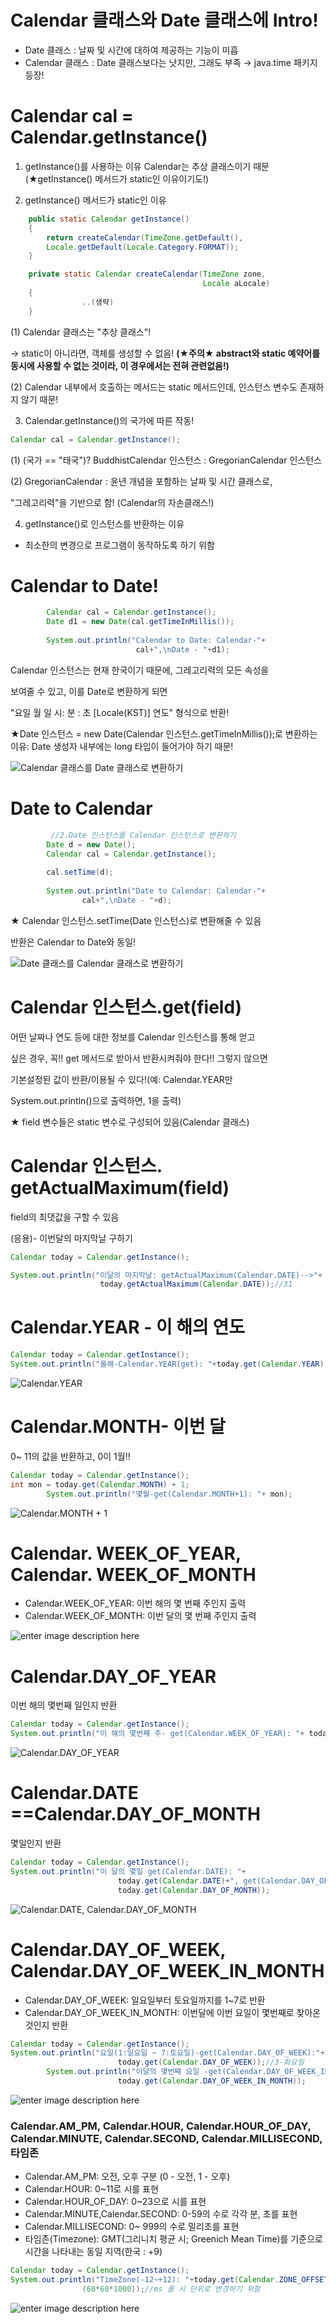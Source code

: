 ﻿# Calendar 클래스와 Date 클래스에 Intro!

 - Date 클래스 : 날짜 및 시간에 대하여 제공하는 기능이 미흡 
 - Calendar 클래스 : Date 클래스보다는 낫지만,
   그래도 부족 → java.time  패키지 등장!

# Calendar cal = Calendar.getInstance()

1. getInstance()를 사용하는 이유
   Calendar는 추상 클래스이기 때문(★getInstance() 메서드가 static인
   이유이기도!)

2. getInstance() 메서드가 static인 이유
~~~java
	public static Calendar getInstance()
    {
        return createCalendar(TimeZone.getDefault(),
        Locale.getDefault(Locale.Category.FORMAT));
    }

    private static Calendar createCalendar(TimeZone zone,
                                           Locale aLocale)
    {
		        ..(생략)
    }
~~~
(1) Calendar 클래스는 "추상 클래스"! 

→ static이 아니라면, 객체를 생성할 수 없음!
**(★주의★ abstract와 static 예약어를 동시에 사용할 수 없는 것이라,
이 경우에서는 전혀 관련없음!)**

(2) Calendar 내부에서 호출하는 메서드는 static 메서드인데, 인스턴스 변수도 존재하지 않기 때문!

3. Calendar.getInstance()의 국가에 따른 작동!
~~~java
Calendar cal = Calendar.getInstance();
~~~
(1) (국가 == "태국")? 
BuddhistCalendar 인스턴스 : GregorianCalendar 인스턴스

(2) GregorianCalendar : 윤년 개념을 포함하는 날짜 및 시간 클래스로,

"그레고리력"을 기반으로 함! (Calendar의 자손클래스!)

4. getInstance()로 인스턴스를 반환하는 이유 

- 최소한의 변경으로 프로그램이 동작하도록 하기 위함

# Calendar to Date!

~~~java
		Calendar cal = Calendar.getInstance();
		Date d1 = new Date(cal.getTimeInMillis());
		
		System.out.println("Calendar to Date: Calendar-"+
							cal+",\nDate - "+d1);
~~~

Calendar 인스턴스는 현재 한국이기 때문에, 그레고리력의 모든 속성을 

보여줄 수 있고, 이를 Date로 변환하게 되면

"요일 월 일 시: 분 : 초 [Locale(KST)] 연도" 형식으로 반환!

★Date 인스턴스 = new Date(Calendar 인스턴스.getTimeInMillis());로 변환하는 이유: Date 생성자 내부에는 long 타입이 들어가야 하기 때문!

![Calendar 클래스를 Date 클래스로 변환하기](https://github.com/hy6219/TIL-Today-I-Learned-/blob/main/JAVA/Calendar_Date/CalendarToDate.PNG?raw=true)

# Date to Calendar

~~~java
		 //2.Date 인스턴스를 Calendar 인스턴스로 변환하기
		Date d = new Date();
		Calendar cal = Calendar.getInstance();
		
		cal.setTime(d);
		
		System.out.println("Date to Calendar: Calendar-"+
				cal+",\nDate - "+d);
~~~

★ Calendar 인스턴스.setTime(Date 인스턴스)로 변환해줄 수 있음

반환은 Calendar to Date와 동일!

![Date 클래스를 Calendar 클래스로 변환하기](https://github.com/hy6219/TIL-Today-I-Learned-/blob/main/JAVA/Calendar_Date/DateToCalendar.PNG?raw=true)

# Calendar 인스턴스.get(field)

어떤 날짜나 연도 등에 대한 정보를 Calendar 인스턴스를 통해 얻고 

싶은 경우, 꼭!! get 메서드로 받아서 반환시켜줘야 한다!! 그렇지 않으면

기본설정된 값이 반환/이용될 수 있다!(예: Calendar.YEAR만 

System.out.println()으로 출력하면, 1을 출력)


★ field 변수들은 static 변수로 구성되어 있음(Calendar 클래스)

# Calendar 인스턴스. getActualMaximum(field)

field의 최댓값을 구할 수 있음

(응용)- 이번달의 마지막날 구하기
~~~java
Calendar today = Calendar.getInstance();

System.out.println("이달의 마지막날: getActualMaximum(Calendar.DATE)-->"+
					today.getActualMaximum(Calendar.DATE));//31
~~~

# Calendar.YEAR - 이 해의 연도 

~~~java
Calendar today = Calendar.getInstance();
System.out.println("올해-Calendar.YEAR(get): "+today.get(Calendar.YEAR));

~~~
![Calendar.YEAR](https://github.com/hy6219/TIL-Today-I-Learned-/blob/main/JAVA/Calendar_Date/Calendar.YEAR.PNG?raw=true)

# Calendar.MONTH- 이번 달

0~ 11의 값을 반환하고, 0이 1월!!
~~~java
Calendar today = Calendar.getInstance();
int mon = today.get(Calendar.MONTH) + 1;
		System.out.println("몇월-get(Calendar.MONTH+1): "+ mon);
~~~
![Calendar.MONTH + 1](https://github.com/hy6219/TIL-Today-I-Learned-/blob/main/JAVA/Calendar_Date/Calendar.MONTH.PNG?raw=true)

# Calendar.	WEEK_OF_YEAR, Calendar. WEEK_OF_MONTH

 - Calendar.WEEK_OF_YEAR: 이번 해의 몇 번째 주인지 출력 
 - Calendar.WEEK_OF_MONTH: 이번 달의 몇 번째 주인지 출력

![enter image description here](https://github.com/hy6219/TIL-Today-I-Learned-/blob/main/JAVA/Calendar_Date/Calendar.WEEK_OF_YEAR%28MONTH%29.PNG?raw=true)

# Calendar.DAY_OF_YEAR
이번 해의 몇번째 일인지 반환
~~~java
Calendar today = Calendar.getInstance();
System.out.println("이 해의 몇번째 주- get(Calendar.WEEK_OF_YEAR): "+ today.get(Calendar.WEEK_OF_YEAR));
~~~
![Calendar.DAY_OF_YEAR](https://github.com/hy6219/TIL-Today-I-Learned-/blob/main/JAVA/Calendar_Date/Calendar.DATE,Calendar.DAY_OF_YEAR%28MONTH%29.PNG?raw=true)


# Calendar.DATE ==Calendar.DAY_OF_MONTH

몇일인지 반환

~~~java
Calendar today = Calendar.getInstance();
System.out.println("이 달의 몇일 get(Calendar.DATE): "+
						today.get(Calendar.DATE)+", get(Calendar.DAY_OF_MONTH): "+
						today.get(Calendar.DAY_OF_MONTH));
~~~


![Calendar.DATE, Calendar.DAY_OF_MONTH](https://github.com/hy6219/TIL-Today-I-Learned-/blob/main/JAVA/Calendar_Date/Calendar.DATE,Calendar.DAY_OF_YEAR%28MONTH%29.PNG?raw=true)

# Calendar.DAY_OF_WEEK, Calendar.DAY_OF_WEEK_IN_MONTH

 - Calendar.DAY_OF_WEEK: 일요일부터 토요일까지를 1~7로 반환 
 - Calendar.DAY_OF_WEEK_IN_MONTH: 이번달에 이번 요일이 몇번째로 찾아온 것인지 반환
~~~java
Calendar today = Calendar.getInstance();
System.out.println("요일(1:일요일 ~ 7:토요일)-get(Calendar.DAY_OF_WEEK):"+
						today.get(Calendar.DAY_OF_WEEK));//3-화요일
		System.out.println("이달의 몇번째 요일 -get(Calendar.DAY_OF_WEEK_IN_MONTH): "+
						today.get(Calendar.DAY_OF_WEEK_IN_MONTH));
~~~
![enter image description here](https://github.com/hy6219/TIL-Today-I-Learned-/blob/main/JAVA/Calendar_Date/Calendar.DAY_OF_WEEK%28IN_MONTH%29.PNG?raw=true)


### Calendar.AM_PM, Calendar.HOUR, Calendar.HOUR_OF_DAY, Calendar.MINUTE, Calendar.SECOND, Calendar.MILLISECOND, 타임존

 - Calendar.AM_PM: 오전, 오후 구분 (0 - 오전, 1 - 오후) 
 - Calendar.HOUR: 0~11로 시를 표현
 - Calendar.HOUR_OF_DAY: 0~23으로 시를 표현 
 - Calendar.MINUTE,Calendar.SECOND: 0-59의 수로 각각 분, 초를 표현
 - Calendar.MILLISECOND: 0~ 999의 수로 밀리초를 표현
 - 타임존(Timezone): GMT(그리니치 평균 시; Greenich Mean Time)를 기준으로 시간을 나타내는 동일 지역(한국 : +9)

~~~java
Calendar today = Calendar.getInstance();
System.out.println("TimeZone(-12~+12): "+today.get(Calendar.ZONE_OFFSET)/
				(60*60*1000));//ms 를 시 단위로 변경하기 위함
~~~
![enter image description here](https://github.com/hy6219/TIL-Today-I-Learned-/blob/main/JAVA/Calendar_Date/Calendar_%EC%8B%9C%EB%B6%84%EC%B4%88.PNG?raw=true)
